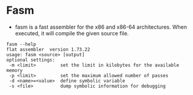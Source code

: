 # Fasm

* fasm is a fast assembler for the x86 and x86-64 architectures.  When executed, it will compile the given source file.

```
fasm --help
flat assembler  version 1.73.22
usage: fasm <source> [output]
optional settings:
 -m <limit>         set the limit in kilobytes for the available memory
 -p <limit>         set the maximum allowed number of passes
 -d <name>=<value>  define symbolic variable
 -s <file>          dump symbolic information for debugging
```
